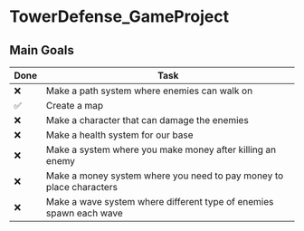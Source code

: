 # TowerDefense_GameProject

## Main Goals
| Done | Task |
| ----------- | ----------- |
| ❌ | Make a path system where enemies can walk on|
| ✅ | Create a map|
| ❌ | Make a character that can damage the enemies|
| ❌ | Make a health system for our base|
| ❌ | Make a system where you make money after killing an enemy|
| ❌ | Make a money system where you need to pay money to place characters|
| ❌ | Make a wave system where different type of enemies spawn each wave|

